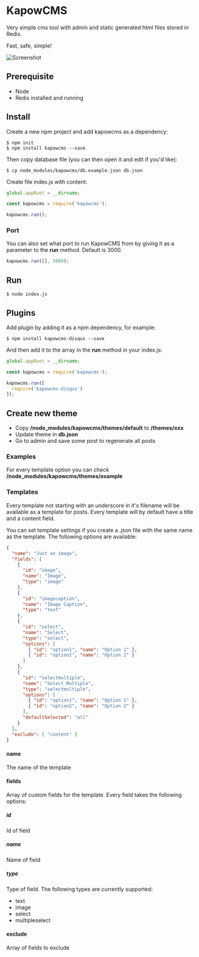 # KapowCMS
Very simple cms tool with admin and static generated html files stored in Redis.

Fast, safe, simple!

![Screenshot](https://github.com/hesselbom/kapowcms/blob/master/docs/screenshot.png "Screenshot of admin and generated example page")

## Prerequisite
* Node
* Redis installed and running

## Install
Create a new npm project and add kapowcms as a dependency:
```shell
$ npm init
$ npm install kapowcms --save
```
Then copy database file (you can then open it and edit if you'd like):
```shell
$ cp node_modules/kapowcms/db.example.json db.json
```
Create file index.js with content:
```javascript
global.appRoot = __dirname;

const kapowcms = require('kapowcms');

kapowcms.run();
```
### Port
You can also set what port to run KapowCMS from by giving it as a parameter to the __run__ method. Default is 3000.
```javascript
kapowcms.run([], 3000);
```

## Run
```shell
$ node index.js
```

## Plugins
Add plugin by adding it as a npm dependency, for example:
```shell
$ npm install kapowcms-disqus --save
```
And then add it to the array in the __run__ method in your index.js:
```javascript
global.appRoot = __dirname;

const kapowcms = require('kapowcms');

kapowcms.run([
  require('kapowcms-disqus')
]);
```

## Create new theme
* Copy __/node_modules/kapowcms/themes/default__ to __/themes/xxx__
* Update theme in __db.json__
* Go to admin and save some post to regenerate all posts

### Examples
For every template option you can check __/node_modules/kapowcms/themes/example__

### Templates
Every template not starting with an underscore in it's filename will be available as a template for posts. Every template will by default have a title and a content field.

You can set template settings if you create a .json file with the same name as the template. The following options are available:

```json
{
  "name": "Just an image",
  "fields": [
    {
      "id": "image",
      "name": "Image",
      "type": "image"
    },
    {
      "id": "imagecaption",
      "name": "Image Caption",
      "type": "text"
    },
    {
      "id": "select",
      "name": "Select",
      "type": "select",
      "options": [
        { "id": "option1", "name": "Option 1" },
        { "id": "option2", "name": "Option 2" }
      ]
    },
    {
      "id": "selectmultiple",
      "name": "Select Multiple",
      "type": "selectmultiple",
      "options": [
        { "id": "option1", "name": "Option 1" },
        { "id": "option2", "name": "Option 2" }
      ],
      "defaultSelected": "all"
    }
  ],
  "exclude": [ "content" ]
}
```

#### name
The name of the template

#### fields
Array of custom fields for the template. Every field takes the following options:

##### id
Id of field

##### name
Name of field

##### type
Type of field. The following types are currently supported:

* text
* image
* select
* multipleselect

#### exclude
Array of fields to exclude
